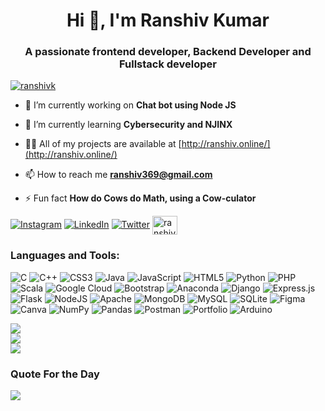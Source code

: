 <h1 align="center">Hi 👋, I'm Ranshiv Kumar</h1>
<h3 align="center">A passionate frontend developer, Backend Developer and Fullstack developer</h3>

<p align="left"> <a href="https://twitter.com/ranshivk" target="blank"><img src="https://img.shields.io/twitter/follow/ranshivk?logo=twitter&style=for-the-badge" alt="ranshivk" /></a> </p>

- 🔭 I’m currently working on **Chat bot using Node JS**

- 🌱 I’m currently learning **Cybersecurity and NJINX**

- 👨‍💻 All of my projects are available at [http://ranshiv.online/](http://ranshiv.online/)

- 📫 How to reach me **ranshiv369@gmail.com**

- ⚡ Fun fact **How do Cows do Math, using a Cow-culator**

[![Instagram](https://img.shields.io/badge/Instagram-%23E4405F.svg?logo=Instagram&logoColor=white)](https://instagram.com/https://www.instagram.com/ranshivk) [![LinkedIn](https://img.shields.io/badge/LinkedIn-%230077B5.svg?logo=linkedin&logoColor=white)](https://linkedin.com/in/https://www.linkedin.com/in/ranshiv-kumar-4382b7250/) [![Twitter](https://img.shields.io/badge/Twitter-%231DA1F2.svg?logo=Twitter&logoColor=white)](https://twitter.com/https://twitter.com/ranshivk) 
<a href="https://www.hackerrank.com/ranshiv369" target="blank"><img align="center" src="https://raw.githubusercontent.com/rahuldkjain/github-profile-readme-generator/master/src/images/icons/Social/hackerrank.svg" alt="ranshiv369" height="30" width="40" /></a>
</p>

<h3 align="left">Languages and Tools:</h3>

![C](https://img.shields.io/badge/c-%2300599C.svg?style=flat-square&logo=c&logoColor=white) ![C++](https://img.shields.io/badge/c++-%2300599C.svg?style=flat-square&logo=c%2B%2B&logoColor=white) ![CSS3](https://img.shields.io/badge/css3-%231572B6.svg?style=flat-square&logo=css3&logoColor=white) ![Java](https://img.shields.io/badge/java-%23ED8B00.svg?style=flat-square&logo=java&logoColor=white) ![JavaScript](https://img.shields.io/badge/javascript-%23323330.svg?style=flat-square&logo=javascript&logoColor=%23F7DF1E) ![HTML5](https://img.shields.io/badge/html5-%23E34F26.svg?style=flat-square&logo=html5&logoColor=white) ![Python](https://img.shields.io/badge/python-3670A0?style=flat-square&logo=python&logoColor=ffdd54) ![PHP](https://img.shields.io/badge/php-%23777BB4.svg?style=flat-square&logo=php&logoColor=white) ![Scala](https://img.shields.io/badge/scala-%23DC322F.svg?style=flat-square&logo=scala&logoColor=white) ![Google Cloud](https://img.shields.io/badge/Google%20Cloud-%234285F4.svg?style=flat-square&logo=google-cloud&logoColor=white) ![Bootstrap](https://img.shields.io/badge/bootstrap-%23563D7C.svg?style=flat-square&logo=bootstrap&logoColor=white) ![Anaconda](https://img.shields.io/badge/Anaconda-%2344A833.svg?style=flat-square&logo=anaconda&logoColor=white) ![Django](https://img.shields.io/badge/django-%23092E20.svg?style=flat-square&logo=django&logoColor=white) ![Express.js](https://img.shields.io/badge/express.js-%23404d59.svg?style=flat-square&logo=express&logoColor=%2361DAFB) ![Flask](https://img.shields.io/badge/flask-%23000.svg?style=flat-square&logo=flask&logoColor=white) ![NodeJS](https://img.shields.io/badge/node.js-6DA55F?style=flat-square&logo=node.js&logoColor=white) ![Apache](https://img.shields.io/badge/apache-%23D42029.svg?style=flat-square&logo=apache&logoColor=white) ![MongoDB](https://img.shields.io/badge/MongoDB-%234ea94b.svg?style=flat-square&logo=mongodb&logoColor=white) ![MySQL](https://img.shields.io/badge/mysql-%2300f.svg?style=flat-square&logo=mysql&logoColor=white) ![SQLite](https://img.shields.io/badge/sqlite-%2307405e.svg?style=flat-square&logo=sqlite&logoColor=white) 	![Figma](https://img.shields.io/badge/figma-%23F24E1E.svg?style=flat-square&logo=figma&logoColor=white) ![Canva](https://img.shields.io/badge/Canva-%2300C4CC.svg?style=flat-square&logo=Canva&logoColor=white) ![NumPy](https://img.shields.io/badge/numpy-%23013243.svg?style=flat-square&logo=numpy&logoColor=white) ![Pandas](https://img.shields.io/badge/pandas-%23150458.svg?style=flat-square&logo=pandas&logoColor=white) ![Postman](https://img.shields.io/badge/Postman-FF6C37?style=flat-square&logo=postman&logoColor=white) ![Portfolio](https://img.shields.io/badge/Portfolio-%23000000.svg?style=flat-square&logo=firefox&logoColor=#FF7139) ![Arduino](https://img.shields.io/badge/-Arduino-00979D?style=flat-square&logo=Arduino&logoColor=white)


![](https://github-readme-stats.vercel.app/api?username=Ranshiv&theme=tokyonight&hide_border=true&include_all_commits=false&count_private=true)<br/>
![](https://github-readme-streak-stats.herokuapp.com/?user=Ranshiv&theme=tokyonight&hide_border=true)<br/>
![](https://github-readme-stats.vercel.app/api/top-langs/?username=Ranshiv&theme=tokyonight&hide_border=true&include_all_commits=false&count_private=true&layout=compact)

<h3 align="left">Quote For the Day</h3>

![](https://quotes-github-readme.vercel.app/api?type=horizontal&theme=tokyonight)

